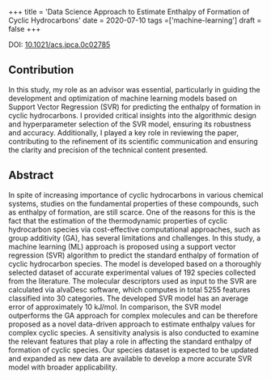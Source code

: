 +++
title = 'Data Science Approach to Estimate Enthalpy of Formation of Cyclic Hydrocarbons'
date = 2020-07-10
tags =['machine-learning']
draft = false
+++

DOI: [10.1021/acs.jpca.0c02785](https://doi.org/10.1021/acs.jpca.0c02785)

## Contribution

In this study, my role as an advisor was essential, particularly in guiding the development and optimization of machine learning models based on Support Vector Regression (SVR) for predicting the enthalpy of formation in cyclic hydrocarbons. I provided critical insights into the algorithmic design and hyperparameter selection of the SVR model, ensuring its robustness and accuracy. Additionally, I played a key role in reviewing the paper, contributing to the refinement of its scientific communication and ensuring the clarity and precision of the technical content presented.

## Abstract

In spite of increasing importance of cyclic hydrocarbons in various chemical systems, studies on the fundamental properties of these compounds, such as enthalpy of formation, are still scarce. One of the reasons for this is the fact that the estimation of the thermodynamic properties of cyclic hydrocarbon species via cost-effective computational approaches, such as group additivity (GA), has several limitations and challenges. In this study, a machine learning (ML) approach is proposed using a support vector regression (SVR) algorithm to predict the standard enthalpy of formation of cyclic hydrocarbon species. The model is developed based on a thoroughly selected dataset of accurate experimental values of 192 species collected from the literature. The molecular descriptors used as input to the SVR are calculated via alvaDesc software, which computes in total 5255 features classified into 30 categories. The developed SVR model has an average error of approximately 10 kJ/mol. In comparison, the SVR model outperforms the GA approach for complex molecules and can be therefore proposed as a novel data-driven approach to estimate enthalpy values for complex cyclic species. A sensitivity analysis is also conducted to examine the relevant features that play a role in affecting the standard enthalpy of formation of cyclic species. Our species dataset is expected to be updated and expanded as new data are available to develop a more accurate SVR model with broader applicability.
